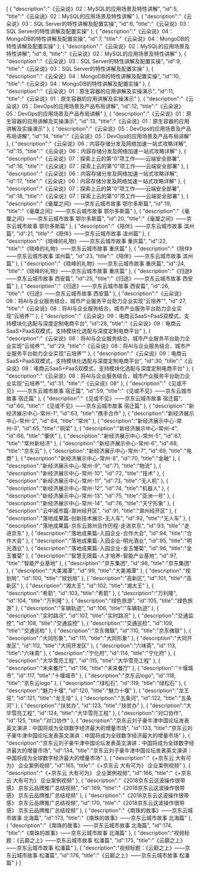 [
	{
		"description":"《云朵说》02：MySQL的应用场景及特性讲解",
		"id":5,
		"title":"《云朵说》02：MySQL的应用场景及特性讲解"
	},
	{
		"description":"《云朵说》03：SQL Server的特性讲解及配置实操",
		"id":6,
		"title":"《云朵说》03：SQL Server的特性讲解及配置实操"
	},
	{
		"description":"《云朵说》04：MongoDB的特性讲解及配置实操",
		"id":7,
		"title":"《云朵说》04：MongoDB的特性讲解及配置实操"
	},
	{
		"description":"《云朵说》02：MySQL的应用场景及特性讲解",
		"id":8,
		"title":"《云朵说》02：MySQL的应用场景及特性讲解"
	},
	{
		"description":"《云朵说》03：SQL Server的特性讲解及配置实操",
		"id":9,
		"title":"《云朵说》03：SQL Server的特性讲解及配置实操"
	},
	{
		"description":"《云朵说》04：MongoDB的特性讲解及配置实操",
		"id":10,
		"title":"《云朵说》04：MongoDB的特性讲解及配置实操"
	},
	{
		"description":"《云朵说》01：原生容器的应用讲解及实操演示",
		"id":11,
		"title":"《云朵说》01：原生容器的应用讲解及实操演示"
	},
	{
		"description":"《云朵说》05：DevOps的应用场景及产品布局讲解",
		"id":12,
		"title":"《云朵说》05：DevOps的应用场景及产品布局讲解"
	},
	{
		"description":"《云朵说》01：原生容器的应用讲解及实操演示",
		"id":13,
		"title":"《云朵说》01：原生容器的应用讲解及实操演示"
	},
	{
		"description":"《云朵说》05：DevOps的应用场景及产品布局讲解",
		"id":14,
		"title":"《云朵说》05：DevOps的应用场景及产品布局讲解"
	},
	{
		"description":"《云朵说》06：内容存储分发及网络加速一站式攻略详解",
		"id":15,
		"title":"《云朵说》06：内容存储分发及网络加速一站式攻略详解"
	},
	{
		"description":"《云朵说》07：探索上云的第“0”项工作——云端安全部署",
		"id":16,
		"title":"《云朵说》07：探索上云的第“0”项工作——云端安全部署"
	},
	{
		"description":"《云朵说》06：内容存储分发及网络加速一站式攻略详解",
		"id":17,
		"title":"《云朵说》06：内容存储分发及网络加速一站式攻略详解"
	},
	{
		"description":"《云朵说》07：探索上云的第“0”项工作——云端安全部署",
		"id":18,
		"title":"《云朵说》07：探索上云的第“0”项工作——云端安全部署"
	},
	{
		"description":"《毫厘之间》——京东云城市故事 鄂尔多斯篇",
		"id":19,
		"title":"《毫厘之间》——京东云城市故事 鄂尔多斯篇"
	},
	{
		"description":"《毫厘之间》——京东云城市故事 鄂尔多斯篇",
		"id":20,
		"title":"《毫厘之间》——京东云城市故事 鄂尔多斯篇"
	},
	{
		"description":"《陪伴》——京东云城市故事 滨州篇",
		"id":21,
		"title":"《陪伴》——京东云城市故事 滨州篇"
	},
	{
		"description":"《晓峰的礼物》——京东云城市故事 重庆篇",
		"id":22,
		"title":"《晓峰的礼物》——京东云城市故事 重庆篇"
	},
	{
		"description":"《陪伴》——京东云城市故事 滨州篇",
		"id":23,
		"title":"《陪伴》——京东云城市故事 滨州篇"
	},
	{
		"description":"《晓峰的礼物》——京东云城市故事 重庆篇",
		"id":24,
		"title":"《晓峰的礼物》——京东云城市故事 重庆篇"
	},
	{
		"description":"《归途》——京东云城市故事 西安篇",
		"id":25,
		"title":"《归途》——京东云城市故事 西安篇"
	},
	{
		"description":"《归途》——京东云城市故事 西安篇",
		"id":26,
		"title":"《归途》——京东云城市故事 西安篇"
	},
	{
		"description":"《云朵说》08：将AI与企业服务结合，城市产业服务平台助力企业实现“云培养”",
		"id":27,
		"title":"《云朵说》08：将AI与企业服务结合，城市产业服务平台助力企业实现“云培养”"
	},
	{
		"description":"《云朵说》09：电商云SaaS+PaaS双模式，支持模块化选配与深度定制电商平台",
		"id":28,
		"title":"《云朵说》09：电商云SaaS+PaaS双模式，支持模块化选配与深度定制电商平台"
	},
	{
		"description":"《云朵说》08：将AI与企业服务结合，城市产业服务平台助力企业实现“云培养”",
		"id":29,
		"title":"《云朵说》08：将AI与企业服务结合，城市产业服务平台助力企业实现“云培养”"
	},
	{
		"description":"《云朵说》09：电商云SaaS+PaaS双模式，支持模块化选配与深度定制电商平台",
		"id":30,
		"title":"《云朵说》09：电商云SaaS+PaaS双模式，支持模块化选配与深度定制电商平台"
	},
	{
		"description":"《云朵说》08：将AI与企业服务结合，城市产业服务平台助力企业实现“云培养”",
		"id":31,
		"title":"《云朵说》08"
	},
	{
		"description":"《见或不见》——京东云城市故事 宿迁篇",
		"id":59,
		"title":"《见或不见》——京东云城市故事 宿迁篇"
	},
	{
		"description":"《见或不见》——京东云城市故事 宿迁篇",
		"id":60,
		"title":"《见或不见》——京东云城市故事 宿迁篇"
	},
	{
		"description":"新经济展示中心-常州-1",
		"id":63,
		"title":"携手合作"
	},
	{
		"description":"新经济展示中心-常州-2",
		"id":64,
		"title":"常州"
	},
	{
		"description":"新经济展示中心-常州-3",
		"id":65,
		"title":"铜梁"
	},
	{
		"description":"新经济展示中心-常州-4",
		"id":66,
		"title":"肇庆"
	},
	{
		"description":"新经济展示中心-常州-5",
		"id":67,
		"title":"常州新经济"
	},
	{
		"description":"新经济展示中心-常州-6",
		"id":68,
		"title":"京东云"
	},
	{
		"description":"新经济展示中心-常州-7",
		"id":69,
		"title":"电商"
	},
	{
		"description":"新经济展示中心-常州-8",
		"id":70,
		"title":"金融"
	},
	{
		"description":"新经济展示中心-常州-9",
		"id":71,
		"title":"物流"
	},
	{
		"description":"新经济展示中心-常州-10",
		"id":72,
		"title":"技术"
	},
	{
		"description":"新经济展示中心-常州-11",
		"id":73,
		"title":"无人机"
	},
	{
		"description":"新经济展示中心-常州-12",
		"id":74,
		"title":"机器人"
	},
	{
		"description":"新经济展示中心-常州-13",
		"id":75,
		"title":"亚洲一号"
	},
	{
		"description":"新经济展示中心-常州-14",
		"id":76,
		"title":"天宁形象"
	},
	{
		"description":"云中城市篇-滁州经开区",
		"id":91,
		"title":"滁州经开区"
	},
	{
		"description":"落地成果篇-创新技术展示-无人车",
		"id":92,
		"title":"无人车"
	},
	{
		"description":"落地成果篇-京东云滁州合作历程-走进京东",
		"id":93,
		"title":"走进京东"
	},
	{
		"description":"落地成果篇-入园企业-合作大会",
		"id":94,
		"title":"合作大会"
	},
	{
		"description":"落地成果篇-入园企业-明光酒业",
		"id":95,
		"title":"明光酒业"
	},
	{
		"description":"落地成果篇-入园企业-金玉雏菊",
		"id":96,
		"title":"金玉雏菊"
	},
	{
		"description":"智慧无限篇-人才培养-智能产业基地",
		"id":97,
		"title":"智能产业基地"
	},
	{
		"description":"京东集团",
		"id":98,
		"title":"京东集团"
	},
	{
		"description":"大美湘潭",
		"id":99,
		"title":"大美湘潭"
	},
	{
		"description":"规划局",
		"id":100,
		"title":"规划局"
	},
	{
		"description":"高新区",
		"id":101,
		"title":"高新区"
	},
	{
		"description":"湘大王",
		"id":102,
		"title":"湘大王"
	},
	{
		"description":"希箭",
		"id":103,
		"title":"希箭"
	},
	{
		"description":"万利隆",
		"id":104,
		"title":"万利隆"
	},
	{
		"description":"绿色旅游",
		"id":105,
		"title":"绿色旅游"
	},
	{
		"description":"车辆轨迹",
		"id":106,
		"title":"车辆轨迹"
	},
	{
		"description":"实时路况",
		"id":107,
		"title":"实时路况"
	},
	{
		"description":"交通监控",
		"id":108,
		"title":"交通监控"
	},
	{
		"description":"交通巡检",
		"id":109,
		"title":"交通巡检"
	},
	{
		"description":"京东微联",
		"id":110,
		"title":"京东微联"
	},
	{
		"description":"大同形象",
		"id":111,
		"title":"大同形象"
	},
	{
		"description":"大同开发区",
		"id":112,
		"title":"大同开发区"
	},
	{
		"description":"六味斋",
		"id":113,
		"title":"六味斋"
	},
	{
		"description":"宁化府",
		"id":114,
		"title":"宁化府"
	},
	{
		"description":"大华雪亮工程",
		"id":115,
		"title":"大华雪亮工程"
	},
	{
		"description":"未来餐厅",
		"id":116,
		"title":"未来餐厅"
	},
	{
		"description":"十堰城市",
		"id":117,
		"title":"十堰城市"
	},
	{
		"description":"京东云logo",
		"id":118,
		"title":"京东云logo"
	},
	{
		"description":"绿松石",
		"id":119,
		"title":"绿松石"
	},
	{
		"description":"魅力十堰",
		"id":120,
		"title":"魅力十堰"
	},
	{
		"description":"龙王垭",
		"id":121,
		"title":"龙王垭"
	},
	{
		"description":"五条河",
		"id":122,
		"title":"五条河"
	},
	{
		"description":"扶贫办",
		"id":123,
		"title":"扶贫办"
	},
	{
		"description":"大华雪亮工程",
		"id":124,
		"title":"大华雪亮工程"
	},
	{
		"description":"对口协作",
		"id":125,
		"title":"对口协作"
	},
	{
		"description":"京东云刘子豪牛津中国论坛发表英文演讲：中国将成为全球数字经济最大的增量市场",
		"id":133,
		"title":"京东云刘子豪牛津中国论坛发表英文演讲：中国将成为全球数字经济最大的增量市场"
	},
	{
		"description":"京东云刘子豪牛津中国论坛发表英文演讲：中国将成为全球数字经济最大的增量市场",
		"id":134,
		"title":"京东云刘子豪牛津中国论坛发表英文演讲：中国将成为全球数字经济最大的增量市场"
	},
	{
		"description":"《+京东云 大有可为》  企业案例视频",
		"id":165,
		"title":"《+京东云 大有可为》  企业案例视频"
	},
	{
		"description":"《+京东云 大有可为》  企业案例视频",
		"id":166,
		"title":"《+京东云 大有可为》  企业案例视频"
	},
	{
		"description":"《2018京东云这波操作很带感》  京东云品牌推广总结视频",
		"id":169,
		"title":"《2018京东云这波操作很带感》  京东云品牌推广总结视频"
	},
	{
		"description":"《2018京东云这波操作很带感》  京东云品牌推广总结视频",
		"id":170,
		"title":"《2018京东云这波操作很带感》  京东云品牌推广总结视频"
	},
	{
		"description":"《南珠的故事》——京东云城市故事 北海篇",
		"id":173,
		"title":"《南珠的故事》——京东云城市故事 北海篇"
	},
	{
		"description":"《南珠的故事》——京东云城市故事 北海篇",
		"id":174,
		"title":"《南珠的故事》——京东云城市故事 北海篇"
	},
	{
		"description":"视频标题：《云巅之上》——京东云城市故事 松潘篇",
		"id":175,
		"title":"《云巅之上》——京东云城市故事 松潘篇"
	},
	{
		"description":"视频标题：《云巅之上》——京东云城市故事 松潘篇",
		"id":176,
		"title":"《云巅之上》——京东云城市故事 松潘篇"
	}
]